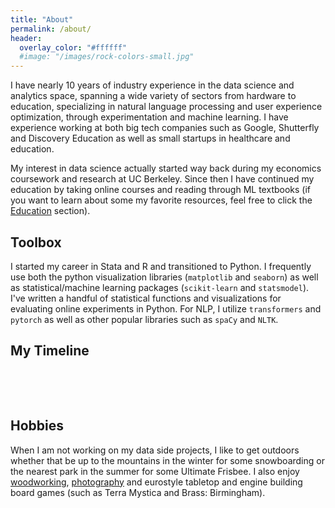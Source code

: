 ```yaml
---
title: "About"
permalink: /about/
header:
  overlay_color: "#ffffff"
  #image: "/images/rock-colors-small.jpg"
---
```


I have nearly 10 years of industry experience in the data science and analytics space, spanning a wide variety of sectors from hardware to education, specializing in natural language processing and user experience optimization, through experimentation and machine learning. I have experience working at both big tech companies such as Google, Shutterfly and Discovery Education as well as small startups in healthcare and education. 

My interest in data science actually started way back during my economics coursework and research at UC Berkeley. Since then I have continued my education by taking online courses and reading through ML textbooks (if you want to learn about some my favorite resources, feel free to click the [Education](https://pleonova.github.io/education/) section).


## Toolbox

I started my career in Stata and R and transitioned to Python. I frequently use both the python visualization libraries (`matplotlib` and `seaborn`) as well as statistical/machine learning packages (`scikit-learn` and `statsmodel`). I've written a handful of statistical functions and visualizations for evaluating online experiments in Python. For NLP, I utilize `transformers` and `pytorch` as well as other popular libraries such as `spaCy` and `NLTK`.


## My Timeline
 
<img src="{{ site.url }}{{ site.baseurl }}/images/my-background5.JPG" alt="">


<br /><br />
## Hobbies
When I am not working on my data side projects, I like to get outdoors whether that be up to the mountains in the winter for some snowboarding or the nearest park in the summer for some Ultimate Frisbee. I also enjoy [woodworking](https://www.instructables.com/My-First-Piece-of-Furniture-a-Bar-Cart/), [photography](http://girlandcamera.wixsite.com/novaphotography) and eurostyle tabletop and engine building board games (such as Terra Mystica and Brass: Birmingham).